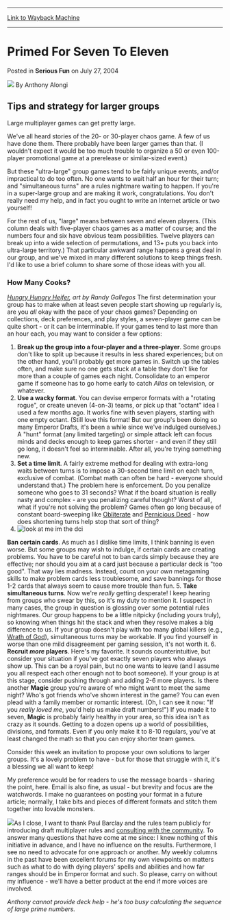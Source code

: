 
---
[Link to Wayback Machine](https://web.archive.org/web/20211027230811/https://magic.wizards.com/en/articles/archive/serious-fun/primed-seven-eleven-2004-07-27)

[_metadata_:author]:- "Anthony Alongi"
[_metadata_:description]:- "Tips and strategy for larger groups Large multiplayer games can get pretty large. We've all heard stories of the 20- or 30-player chaos game. A few of us have done them. There probably have been larger games than that. (I wouldn't expect it would be too much trouble to organize a 50 or even 100-player promotional game at a prerelease or similar-sized event.) But these"
[_metadata_:generator]:- "Drupal 7 (http://drupal.org)"
[_metadata_:node]:- "610971"
[_metadata_:publish_date]:- "2004-07-27"
[_metadata_:source]:- "div-main-content"
[_metadata_:title]:- "Primed For Seven To Eleven"
[_metadata_:wayback_capture_timestamp]:- "2021-10-27 23:08:11"
[_metadata_:wayback_raw_url]:- "https://web.archive.org/web/20211027230811id_/https://magic.wizards.com/en/articles/archive/serious-fun/primed-seven-eleven-2004-07-27"
[_metadata_:wayback_url]:- "https://magic.wizards.com/en/articles/archive/serious-fun/primed-seven-eleven-2004-07-27"
---


Primed For Seven To Eleven
==========================



 Posted in **Serious Fun**
 on July 27, 2004 






![](https://media.magic.wizards.com/styles/auth_small/public/images/person/authorpic_anthonyalongi.jpg)
By Anthony Alongi












Tips and strategy for larger groups
-----------------------------------


Large multiplayer games can get pretty large.


We've all heard stories of the 20- or 30-player chaos game. A few of us have done them. There probably have been larger games than that. (I wouldn't expect it would be too much trouble to organize a 50 or even 100-player promotional game at a prerelease or similar-sized event.)


But these "ultra-large" group games tend to be fairly unique events, and/or impractical to do too often. No one wants to wait half an hour for their turn; and "simultaneous turns" are a rules nightmare waiting to happen. If you're in a super-large group and are making it work, congratulations. You don't really need my help, and in fact you ought to write an Internet article or two yourself!


For the rest of us, "large" means between seven and eleven players. (This column deals with five-player chaos games as a matter of course; and the numbers four and six have obvious team possibilities. Twelve players can break up into a wide selection of permutations, and 13+ puts you back into ultra-large territory.) That particular awkward range happens a great deal in our group, and we've mixed in many different solutions to keep things fresh. I'd like to use a brief column to share some of those ideas with you all.


### How Many Cooks?


*[Hungry Hungry Heifer](https://gatherer.wizards.com/Pages/Card/Details.aspx?name=Hungry+Hungry+Heifer), art by Randy Gallegos*
The first determination your group has to make when at least seven people start showing up regularly is, are you *all* okay with the pace of your chaos games? Depending on collections, deck preferences, and play styles, a seven-player game can be quite short - or it can be interminable. If your games tend to last more than an hour each, you may want to consider a few options:


1. **Break up the group into a four-player and a three-player**. Some groups don't like to split up because it results in less shared experiences; but on the other hand, you'll probably get more games in. Switch up the tables often, and make sure no one gets stuck at a table they don't like for more than a couple of games each night. Consolidate to an emperor game if someone has to go home early to catch *Alias* on television, or whatever.
2. **Use a wacky format**. You can devise emperor formats with a "rotating rogue", or create uneven (4-on-3) teams, or pick up that "octant" idea I used a few months ago. It works fine with seven players, starting with one empty octant. (Still love this format! But our group's been doing so many Emperor Drafts, it's been a while since we've indulged ourselves.) A "hunt" format (any limited targeting) or simple attack left can focus minds and decks enough to keep games shorter - and even if they still go long, it doesn't feel so interminable. After all, you're trying something new.
3. **Set a time limit**. A fairly extreme method for dealing with extra-long waits between turns is to impose a 30-second time limit on each turn, exclusive of combat. (Combat math can often be hard - everyone should understand that.) The problem here is enforcement. Do you penalize someone who goes to 31 seconds? What if the board situation is really nasty and complex - are you penalizing careful thought? Worst of all, what if you're not solving the problem? Games often go long because of constant board-sweeping like [Obliterate](https://gatherer.wizards.com/Pages/Card/Details.aspx?name=Obliterate) and [Pernicious Deed](https://gatherer.wizards.com/Pages/Card/Details.aspx?name=Pernicious+Deed) - how does shortening turns help stop that sort of thing?
4. ![look at me im the dci](http://gatherer.wizards.com/Handlers/Image.ashx?type=card&name=look+at+me+im+the+dci)

**Ban certain cards**. As much as I dislike time limits, I think banning is even worse. But some groups may wish to indulge, if certain cards are creating problems. You have to be careful not to ban cards simply because they are effective; nor should you aim at a card just because a particular deck is "too good". That way lies madness. Instead, count on your *own* metagaming skills to make problem cards less troublesome, and save bannings for those 1-2 cards that always seem to cause more trouble than fun.
5. **Take simultaneous turns**. Now we're *really* getting desperate! I keep hearing from groups who swear by this, so it's my duty to mention it. I suspect in many cases, the group in question is glossing over some potential rules nightmares. Our group happens to be a little nitpicky (including yours truly), so knowing when things hit the stack and when they resolve makes a big difference to us. If your group doesn't play with too many global killers (e.g., [Wrath of God](https://gatherer.wizards.com/Pages/Card/Details.aspx?name=Wrath+of+God)), simultaneous turns may be workable. If you find yourself in worse than one mild disagreement per gaming session, it's not worth it.
6. **Recruit *more* players**. Here's my favorite. It sounds counterintuitive, but consider your situation if you've got exactly seven players who always show up. This can be a royal pain, but no one wants to leave (and I assume you all respect each other enough not to boot someone). If your group is at this stage, consider pushing through and adding 2-6 more players. Is there another **Magic** group you're aware of who might want to meet the same night? Who's got friends who've shown interest in the game? You can even plead with a family member or romantic interest. (Oh, I can see it now: "If you *really loved me*, you'd help us make draft numbers!") If you made it to seven, **Magic** is probably fairly healthy in your area, so this idea isn't as crazy as it sounds. Getting to a dozen opens up a world of possibilities, divisions, and formats. Even if you only make it to 8-10 regulars, you've at least changed the math so that you can enjoy shorter team games.

Consider this week an invitation to propose your own solutions to larger groups. It's a lovely problem to have - but for those that struggle with it, it's a blessing we all want to keep!


My preference would be for readers to use the message boards - sharing the point, here. Email is also fine, as usual - but brevity and focus are the watchwords. I make no guarantees on posting your format in a future article; normally, I take bits and pieces of different formats and stitch them together into lovable monsters.


![](https://media.magic.wizards.com/image_legacy_migration/global/images/mtgcom_feature_220_pic1_en.jpg)As I close, I want to thank Paul Barclay and the rules team publicly for introducing draft multiplayer rules and [consulting with the community](http://archive.wizards.com/Magic/Magazine/Article.aspx?x=mtgcom/feature/220). To answer many questions that have come at me since: I knew nothing of this initiative in advance, and I have no influence on the results. Furthermore, I see no need to advocate for one approach or another. My weekly columns in the past have been excellent forums for my own viewpoints on matters such as what to do with dying players' spells and abilities and how far ranges should be in Emperor format and such. So please, carry on without my influence - we'll have a better product at the end if more voices are involved.


*Anthony cannot provide deck help - he's too busy calculating the sequence of large prime numbers.*








